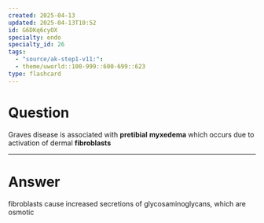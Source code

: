 ```yaml
---
created: 2025-04-13
updated: 2025-04-13T10:52
id: G6DKq6cyOX
specialty: endo
specialty_id: 26
tags:
  - "source/ak-step1-v11:": 
  - theme/uworld::100-999::600-699::623
type: flashcard
---
```


# Question
Graves disease is associated with **pretibial** **myxedema** which occurs due to activation of dermal **fibroblasts**

---

# Answer
fibroblasts cause increased secretions of glycosaminoglycans, which are osmotic